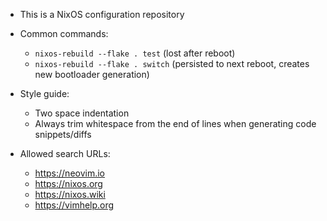 - This is a NixOS configuration repository

- Common commands:
  - `nixos-rebuild --flake . test` (lost after reboot)
  - `nixos-rebuild --flake . switch` (persisted to next reboot, creates new bootloader generation)

- Style guide:
  - Two space indentation
  - Always trim whitespace from the end of lines when generating code snippets/diffs

- Allowed search URLs:
  - https://neovim.io
  - https://nixos.org
  - https://nixos.wiki
  - https://vimhelp.org

